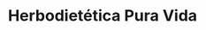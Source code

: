 ---
title: "Herbodietética Pura Vida"
url: /barcelona/herbodietetica-pura-vida/
shop: herbolario
---
